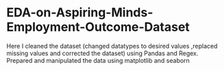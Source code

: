 # EDA-on-Aspiring-Minds-Employment-Outcome-Dataset
Here I cleaned the dataset (changed datatypes to desired values ,replaced missing values and corrected the dataset) using Pandas and Regex. Prepared and manipulated the data using matplotlib and seaborn
